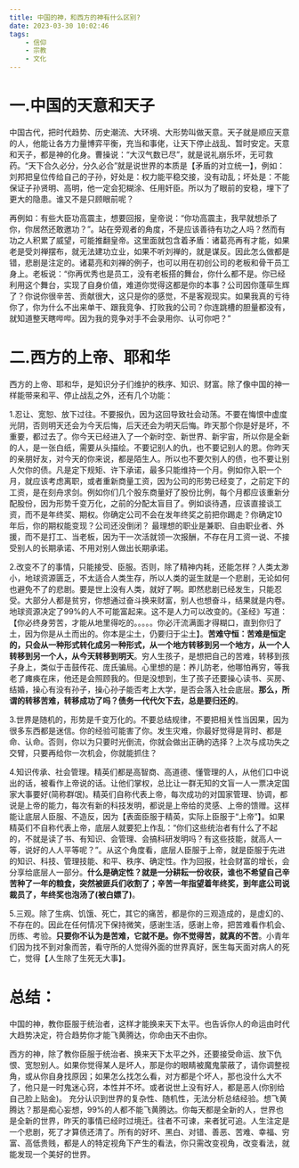```yaml
---
title: 中国的神，和西方的神有什么区别?
date: 2023-03-30 10:02:46
tags:
    - 信仰
    - 宗教
    - 文化
---
```

# 一.中国的天意和天子
中国古代，把时代趋势、历史潮流、大环境、大形势叫做天意。天子就是顺应天意的人，他能让各方力量博弈平衡，充当和事佬，让天下停止战乱、暂时安定。天意和天子，都是神的化身。曹操说：“大汉气数已尽”，就是说礼崩乐坏，无可救药。“天下合久必分，分久必合”就是说世界的本质是【矛盾的对立统一】，例如：刘邦把皇位传给自己的子孙，好处是：权力能平稳交接，没有动乱；坏处是：不能保证子孙贤明、高明，他一定会犯糊涂、任用奸臣。所以为了眼前的安稳，埋下了更大的隐患。谁又不是只顾眼前呢？

再例如：有些大臣功高震主，想要回报，皇帝说：“你功高震主，我早就想杀了你，你居然还敢邀功？”。站在旁观者的角度，不是应该善待有功之人吗？然而有功之人积累了威望，可能推翻皇帝。这里面就包含着矛盾：诸葛亮再有才能，如果老是受刘禅摆布，就无法建功立业，如果不听刘禅的，就是谋反。因此怎么做都是错，悲剧是注定的。诸葛亮和刘禅的例子，也可以用在初创公司的老板和骨干员工身上。老板说：“你再优秀也是员工，没有老板搭的舞台，你什么都不是。你已经利用这个舞台，实现了自身价值，难道你觉得这都是你的本事？公司因你蓬荜生辉了？你说你很辛苦、贡献很大，这只是你的感觉，不是客观现实。如果我真的亏待你了，你为什么不出来单干、跟我竞争、打败我的公司？你连跳槽的胆量都没有，就知道整天瞎哔哔。因为我的竞争对手不会录用你、认可你吧？”

# 二.西方的上帝、耶和华

西方的上帝、耶和华，是知识分子们维护的秩序、知识、财富。除了像中国的神一样能带来和平、停止战乱之外，还有几个功能：

1.忍让、宽恕、放下过往。不要报仇，因为这回导致社会动荡。不要在悔恨中虚度光阴，否则明天还会为今天后悔，后天还会为明天后悔。昨天那个你是好是坏，不重要，都过去了。你今天已经进入了一个新时空、新世界、新宇宙，所以你是全新的人，是一张白纸，需要从头描绘。不要记别人的仇，也不要记别人的恩。你昨天的亲朋好友，对今天的你来说，都是陌生人。所以也不要欠别人的债，也不要让别人欠你的债。凡是定下规矩、许下承诺，最多只能维持一个月。例如你入职一个月，就应该考虑离职，或者重新商量工资，因为公司的形势已经变了，之前定下的工资，是在刻舟求剑。例如你们几个股东商量好了股份比例，每个月都应该重新分配股份，因为形势千变万化，之前的分配太盲目了。例如谈待遇，应该直接谈工资，而不是年终奖、期权。你确定公司不会在发年终奖之前把你踢走？你确定10年后，你的期权能变现？公司还没倒闭？ 最理想的职业是兼职、自由职业者、外援，而不是打工、当老板，因为干一次活就领一次报酬，不存在月工资一说、不接受别人的长期承诺、不用对别人做出长期承诺。

2.改变不了的事情，只能接受、臣服。否则，除了精神内耗，还能怎样？人类太渺小，地球资源匮乏，不太适合人类生存，所以人类的诞生就是一个悲剧，无论如何也避免不了的悲剧。要是世上没有人类，就好了啊。即然悲剧已经发生，只能忍受。大部分人都是贫穷，你想通过奋斗换来财富，别人也想奋斗，结果就是内卷。地球资源决定了99%的人不可能富起来。这不是人力可以改变的。《圣经》写道：【你必终身劳苦，才能从地里得吃的。。。。。你必汗流满面才得糊口，直到你归了土，因为你是从土而出的。你本是尘土，仍要归于尘土】。**苦难守恒：苦难是恒定的，只会从一种形式转化成另一种形式，从一个地方转移到另一个地方，从一个人转移到另一个人，从今天转移到明天**。穷人生孩子，是想把自己的苦难，转移到孩子身上，类似于击鼓传花、庞氏骗局。心里想的是：养儿防老，他哪怕再穷，等我老了瘫痪在床，他还是会照顾我的。但是没想到，生了孩子还要操心读书、买房、结婚，操心有没有孙子，操心孙子能否考上大学，是否会落入社会底层。**那么，所谓的转移苦难，转移成功了吗？债务一代代欠下去，总是要归还的**。

3.世界是随机的，形势是千变万化的。不要总结规律，不要把相关性当因果，因为很多东西都是迷信。你的经验可能害了你。发生灾难，你最好觉得是背时、都是命、认命。否则，你以为只要时光倒流，你就会做出正确的选择？上次与成功失之交臂，只要再给你一次机会，你就能抓住？

4.知识传承、社会管理。精英们都是高智商、高道德、懂管理的人，从他们口中说出的话，被看作上帝说的话。让他们掌权，总比让一群无知的文盲一人一票决定国家大事要好(简称群氓)。精英们自称代表上帝，每次成功的对国家管理、协调，都说是上帝的能力，每次有新的科技发明，都说是上帝给的灵感、上帝的馈赠。这样能让底层人臣服、不造反，因为【表面臣服于精英，实际上臣服于“上帝”】。如果精英们不自称代表上帝，底层人就要犯上作乱：“你们这些统治者有什么了不起的，不就是读了书、有知识、会管理、会搞科研发明吗？有这些技能，就高人一等，说好的人人平等呢？”。从这个角度看，底层人臣服于上帝，就是臣服于先进的知识、科技、管理技能、和平、秩序、确定性。作为回报，社会财富的增长，会分享给底层人一部分。**什么是确定性？就是一分耕耘一份收获，谁也不希望自己辛苦种了一年的粮食，突然被匪兵们收割了；辛苦一年指望着年终奖，到年底公司说裁员了，年终奖也泡汤了(被白嫖了)**。

5.三观。除了生病、饥饿、死亡，其它的痛苦，都是你的三观造成的，是虚幻的、不存在的。因此在任何情况下保持微笑，感谢生活，感谢上帝，把苦难看作机会、历练、考验。**只要你不认为是苦难，它就不是。你不觉得苦，就真的不苦**。小青年们因为找不到对象而苦，看守所的人觉得外面的世界真好，医生每天面对病人的死亡，觉得【人生除了生死无大事】。



# 总结：
中国的神，教你臣服于统治者，这样才能换来天下太平。也告诉你人的命运由时代大趋势决定，符合趋势你才能飞黄腾达，你命由天不由你。

西方的神，除了教你臣服于统治者、换来天下太平之外，还要接受命运、放下仇恨、宽恕别人。如果你觉得某人是坏人，那是你的眼睛被魔鬼蒙蔽了，请你调整视角，或从你自身找原因；如果怎么找怎么看，对方都是个坏人，那也没什么大不了，他只是一时鬼迷心窍，本性并不坏。或者说世上没有好人，都是恶人(你别给自己脸上贴金)。 充分认识到世界的复杂性、随机性，无法分析总结经验。想飞黄腾达？那是痴心妄想，99%的人都不能飞黄腾达。你每天都是全新的人，世界也是全新的世界，昨天的事情已经时过境迁。往者不可谏，来者犹可追。人生注定是一个悲剧，死了才算债还清了。所有的好坏、黑白、对错、善恶、苦难、幸福、穷富、高低贵贱，都是人的特定视角下产生的看法，你只需改变视角，改变看法，就能发现一个美好的世界。
